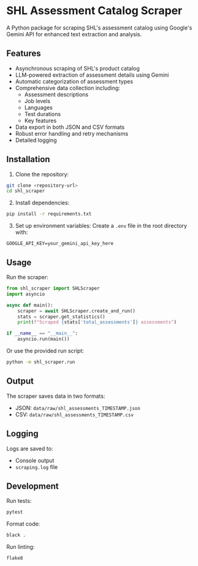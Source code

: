 # SHL Assessment Catalog Scraper

A Python package for scraping SHL's assessment catalog using Google's Gemini API for enhanced text extraction and analysis.

## Features

- Asynchronous scraping of SHL's product catalog
- LLM-powered extraction of assessment details using Gemini
- Automatic categorization of assessment types
- Comprehensive data collection including:
  - Assessment descriptions
  - Job levels
  - Languages
  - Test durations
  - Key features
- Data export in both JSON and CSV formats
- Robust error handling and retry mechanisms
- Detailed logging

## Installation

1. Clone the repository:
```bash
git clone <repository-url>
cd shl_scraper
```

2. Install dependencies:
```bash
pip install -r requirements.txt
```

3. Set up environment variables:
Create a `.env` file in the root directory with:
```
GOOGLE_API_KEY=your_gemini_api_key_here
```

## Usage

Run the scraper:
```python
from shl_scraper import SHLScraper
import asyncio

async def main():
    scraper = await SHLScraper.create_and_run()
    stats = scraper.get_statistics()
    print(f"Scraped {stats['total_assessments']} assessments")

if __name__ == "__main__":
    asyncio.run(main())
```

Or use the provided run script:
```bash
python -m shl_scraper.run
```

## Output

The scraper saves data in two formats:
- JSON: `data/raw/shl_assessments_TIMESTAMP.json`
- CSV: `data/raw/shl_assessments_TIMESTAMP.csv`

## Logging

Logs are saved to:
- Console output
- `scraping.log` file

## Development

Run tests:
```bash
pytest
```

Format code:
```bash
black .
```

Run linting:
```bash
flake8
``` 